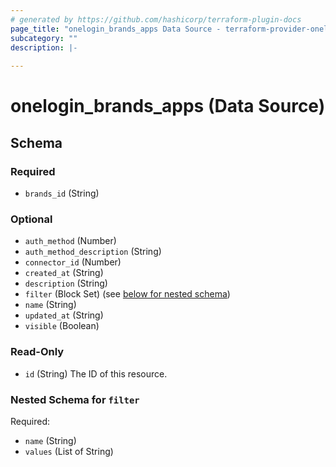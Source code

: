 ```yaml
---
# generated by https://github.com/hashicorp/terraform-plugin-docs
page_title: "onelogin_brands_apps Data Source - terraform-provider-onelogin"
subcategory: ""
description: |-
  
---
```


# onelogin_brands_apps (Data Source)





<!-- schema generated by tfplugindocs -->
## Schema

### Required

- `brands_id` (String)

### Optional

- `auth_method` (Number)
- `auth_method_description` (String)
- `connector_id` (Number)
- `created_at` (String)
- `description` (String)
- `filter` (Block Set) (see [below for nested schema](#nestedblock--filter))
- `name` (String)
- `updated_at` (String)
- `visible` (Boolean)

### Read-Only

- `id` (String) The ID of this resource.

<a id="nestedblock--filter"></a>
### Nested Schema for `filter`

Required:

- `name` (String)
- `values` (List of String)


